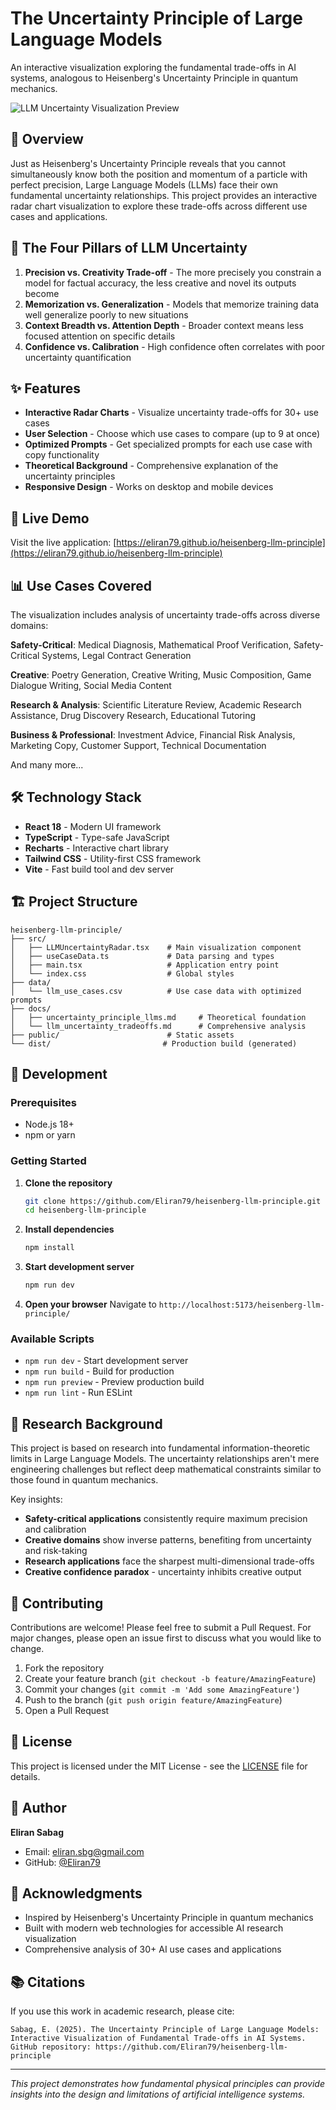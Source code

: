 # The Uncertainty Principle of Large Language Models

An interactive visualization exploring the fundamental trade-offs in AI systems, analogous to Heisenberg's Uncertainty Principle in quantum mechanics.

![LLM Uncertainty Visualization Preview](llm-uncertainty-visualization-preview.png)

## 🎯 Overview

Just as Heisenberg's Uncertainty Principle reveals that you cannot simultaneously know both the position and momentum of a particle with perfect precision, Large Language Models (LLMs) face their own fundamental uncertainty relationships. This project provides an interactive radar chart visualization to explore these trade-offs across different use cases and applications.

## 🔬 The Four Pillars of LLM Uncertainty

1. **Precision vs. Creativity Trade-off** - The more precisely you constrain a model for factual accuracy, the less creative and novel its outputs become
2. **Memorization vs. Generalization** - Models that memorize training data well generalize poorly to new situations  
3. **Context Breadth vs. Attention Depth** - Broader context means less focused attention on specific details
4. **Confidence vs. Calibration** - High confidence often correlates with poor uncertainty quantification

## ✨ Features

- **Interactive Radar Charts** - Visualize uncertainty trade-offs for 30+ use cases
- **User Selection** - Choose which use cases to compare (up to 9 at once)
- **Optimized Prompts** - Get specialized prompts for each use case with copy functionality
- **Theoretical Background** - Comprehensive explanation of the uncertainty principles
- **Responsive Design** - Works on desktop and mobile devices

## 🚀 Live Demo

Visit the live application: [https://eliran79.github.io/heisenberg-llm-principle](https://eliran79.github.io/heisenberg-llm-principle)

## 📊 Use Cases Covered

The visualization includes analysis of uncertainty trade-offs across diverse domains:

**Safety-Critical**: Medical Diagnosis, Mathematical Proof Verification, Safety-Critical Systems, Legal Contract Generation

**Creative**: Poetry Generation, Creative Writing, Music Composition, Game Dialogue Writing, Social Media Content

**Research & Analysis**: Scientific Literature Review, Academic Research Assistance, Drug Discovery Research, Educational Tutoring

**Business & Professional**: Investment Advice, Financial Risk Analysis, Marketing Copy, Customer Support, Technical Documentation

And many more...

## 🛠️ Technology Stack

- **React 18** - Modern UI framework
- **TypeScript** - Type-safe JavaScript
- **Recharts** - Interactive chart library
- **Tailwind CSS** - Utility-first CSS framework
- **Vite** - Fast build tool and dev server

## 🏗️ Project Structure

```
heisenberg-llm-principle/
├── src/
│   ├── LLMUncertaintyRadar.tsx    # Main visualization component
│   ├── useCaseData.ts             # Data parsing and types
│   ├── main.tsx                   # Application entry point
│   └── index.css                  # Global styles
├── data/
│   └── llm_use_cases.csv          # Use case data with optimized prompts
├── docs/
│   ├── uncertainty_principle_llms.md     # Theoretical foundation
│   └── llm_uncertainty_tradeoffs.md      # Comprehensive analysis
├── public/                        # Static assets
└── dist/                         # Production build (generated)
```

## 🚀 Development

### Prerequisites

- Node.js 18+ 
- npm or yarn

### Getting Started

1. **Clone the repository**
   ```bash
   git clone https://github.com/Eliran79/heisenberg-llm-principle.git
   cd heisenberg-llm-principle
   ```

2. **Install dependencies**
   ```bash
   npm install
   ```

3. **Start development server**
   ```bash
   npm run dev
   ```

4. **Open your browser**
   Navigate to `http://localhost:5173/heisenberg-llm-principle/`

### Available Scripts

- `npm run dev` - Start development server
- `npm run build` - Build for production
- `npm run preview` - Preview production build
- `npm run lint` - Run ESLint

## 📖 Research Background

This project is based on research into fundamental information-theoretic limits in Large Language Models. The uncertainty relationships aren't mere engineering challenges but reflect deep mathematical constraints similar to those found in quantum mechanics.

Key insights:
- **Safety-critical applications** consistently require maximum precision and calibration
- **Creative domains** show inverse patterns, benefiting from uncertainty and risk-taking
- **Research applications** face the sharpest multi-dimensional trade-offs
- **Creative confidence paradox** - uncertainty inhibits creative output

## 🤝 Contributing

Contributions are welcome! Please feel free to submit a Pull Request. For major changes, please open an issue first to discuss what you would like to change.

1. Fork the repository
2. Create your feature branch (`git checkout -b feature/AmazingFeature`)
3. Commit your changes (`git commit -m 'Add some AmazingFeature'`)
4. Push to the branch (`git push origin feature/AmazingFeature`)
5. Open a Pull Request

## 📄 License

This project is licensed under the MIT License - see the [LICENSE](LICENSE) file for details.

## 👤 Author

**Eliran Sabag**
- Email: eliran.sbg@gmail.com
- GitHub: [@Eliran79](https://github.com/Eliran79)

## 🙏 Acknowledgments

- Inspired by Heisenberg's Uncertainty Principle in quantum mechanics
- Built with modern web technologies for accessible AI research visualization
- Comprehensive analysis of 30+ AI use cases and applications

## 📚 Citations

If you use this work in academic research, please cite:

```
Sabag, E. (2025). The Uncertainty Principle of Large Language Models: 
Interactive Visualization of Fundamental Trade-offs in AI Systems. 
GitHub repository: https://github.com/Eliran79/heisenberg-llm-principle
```

---

*This project demonstrates how fundamental physical principles can provide insights into the design and limitations of artificial intelligence systems.*